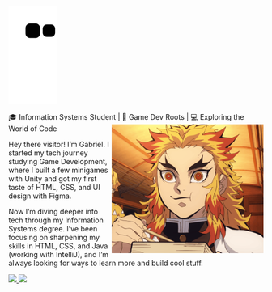 ![Snake animation](https://github.com/Clds07/Clds07/blob/output/github-contribution-grid-snake.svg)

<div>
  🎓 Information Systems Student | 👾 Game Dev Roots | 💻 Exploring the World of Code

<img hight="400" width="300" alt="GIF" align="right" src="https://github.com/Clds07/Clds07/blob/main/Assets%20Git/215479.gif">

Hey there visitor! I’m Gabriel. I started my tech journey studying Game Development, where I built a few minigames with Unity and got my first taste of HTML, CSS, and UI design with Figma.

Now I’m diving deeper into tech through my Information Systems degree. I’ve been focusing on sharpening my skills in HTML, CSS, and Java (working with IntelliJ), and I’m always looking for ways to learn more and build cool stuff.
</div>


<div margin="20em">
<a href="https://github.com/Clds07">
<img loading="lazy" height="110em" src="https://github-readme-stats.vercel.app/api/top-langs/?username=Clds07&layout=compact&langs_count=7&theme=dracula"/>
<img loading="lazy" height="110em" src="https://github-readme-stats.vercel.app/api?username=Clds07&show_icons=true&theme=dracula&include_all_commits=true&count_private=true"/>
</div>

